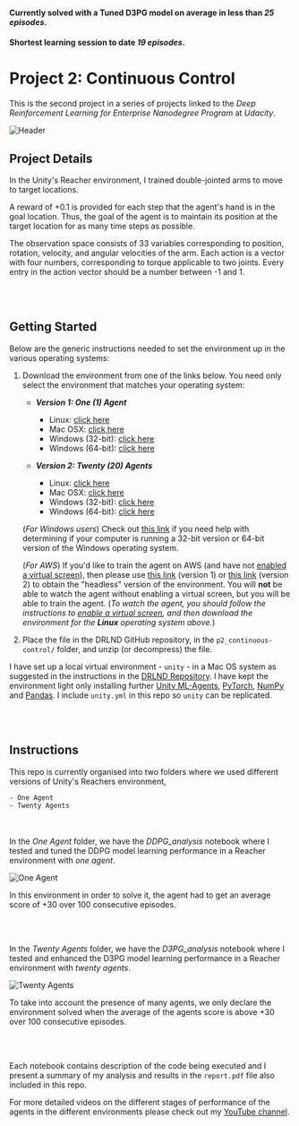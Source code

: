 [//]: # (Image References)

[image1]: https://github.com/brongix/Udacity/blob/master/Deep%20Reinforcement%20Learning%20for%20Enterprise/Project%20Continuous%20Control/Header.gif "Header"
[image2]: https://github.com/brongix/Udacity/blob/master/Deep%20Reinforcement%20Learning%20for%20Enterprise/Project%20Continuous%20Control/one_agent.gif "One Agent"
[image3]: https://github.com/brongix/Udacity/blob/master/Deep%20Reinforcement%20Learning%20for%20Enterprise/Project%20Continuous%20Control/twenty_agents.gif "Twenty Agents"


#### Currently solved with a Tuned D3PG model on average in less than *25 episodes*.
#### Shortest learning session to date *19 episodes*.

# 

# Project 2: Continuous Control

This is the second project in a series of projects linked to the *Deep Reinforcement Learning for Enterprise Nanodegree Program* at *Udacity*.

![Header][image1]

## Project Details

In the Unity's Reacher environment, I trained double-jointed arms to move to target locations.



A reward of +0.1 is provided for each step that the agent's hand is in the goal location. Thus, the goal of the agent is to maintain its position at the target location for as many time steps as possible.

The observation space consists of 33 variables corresponding to position, rotation, velocity, and angular velocities of the arm. Each action is a vector with four numbers, corresponding to torque applicable to two joints. Every entry in the action vector should be a number between -1 and 1.

<br/><br/>

## Getting Started

Below are the generic instructions needed to set the environment up in the various operating systems: 
1. Download the environment from one of the links below.  You need only select the environment that matches your operating system:

    - **_Version 1: One (1) Agent_**
        - Linux: [click here](https://s3-us-west-1.amazonaws.com/udacity-drlnd/P2/Reacher/one_agent/Reacher_Linux.zip)
        - Mac OSX: [click here](https://s3-us-west-1.amazonaws.com/udacity-drlnd/P2/Reacher/one_agent/Reacher.app.zip)
        - Windows (32-bit): [click here](https://s3-us-west-1.amazonaws.com/udacity-drlnd/P2/Reacher/one_agent/Reacher_Windows_x86.zip)
        - Windows (64-bit): [click here](https://s3-us-west-1.amazonaws.com/udacity-drlnd/P2/Reacher/one_agent/Reacher_Windows_x86_64.zip)

    - **_Version 2: Twenty (20) Agents_**
        - Linux: [click here](https://s3-us-west-1.amazonaws.com/udacity-drlnd/P2/Reacher/Reacher_Linux.zip)
        - Mac OSX: [click here](https://s3-us-west-1.amazonaws.com/udacity-drlnd/P2/Reacher/Reacher.app.zip)
        - Windows (32-bit): [click here](https://s3-us-west-1.amazonaws.com/udacity-drlnd/P2/Reacher/Reacher_Windows_x86.zip)
        - Windows (64-bit): [click here](https://s3-us-west-1.amazonaws.com/udacity-drlnd/P2/Reacher/Reacher_Windows_x86_64.zip)
    
    (_For Windows users_) Check out [this link](https://support.microsoft.com/en-us/help/827218/how-to-determine-whether-a-computer-is-running-a-32-bit-version-or-64) if you need help with determining if your computer is running a 32-bit version or 64-bit version of the Windows operating system.

    (_For AWS_) If you'd like to train the agent on AWS (and have not [enabled a virtual screen](https://github.com/Unity-Technologies/ml-agents/blob/master/docs/Training-on-Amazon-Web-Service.md)), then please use [this link](https://s3-us-west-1.amazonaws.com/udacity-drlnd/P2/Reacher/one_agent/Reacher_Linux_NoVis.zip) (version 1) or [this link](https://s3-us-west-1.amazonaws.com/udacity-drlnd/P2/Reacher/Reacher_Linux_NoVis.zip) (version 2) to obtain the "headless" version of the environment.  You will **not** be able to watch the agent without enabling a virtual screen, but you will be able to train the agent.  (_To watch the agent, you should follow the instructions to [enable a virtual screen](https://github.com/Unity-Technologies/ml-agents/blob/master/docs/Training-on-Amazon-Web-Service.md), and then download the environment for the **Linux** operating system above._)

2. Place the file in the DRLND GitHub repository, in the `p2_continuous-control/` folder, and unzip (or decompress) the file. 
 


I have set up a local virtual environment - `unity` - in a Mac OS system as suggested in the instructions in the [DRLND Repository](https://github.com/udacity/deep-reinforcement-learning#dependencies). I have kept the environment light only installing further [Unity ML-Agents](https://github.com/Unity-Technologies/ml-agents/blob/master/docs/Installation.md), [PyTorch](https://pytorch.org/), [NumPy](http://www.numpy.org/) and [Pandas](https://pandas.pydata.org/). I include `unity.yml` in this repo so `unity` can be replicated.

<br/><br/>


## Instructions

This repo is currently organised into two folders where we used different versions of Unity's Reachers environment,


	- One Agent
	- Twenty Agents


<br/><br/>
In the *One Agent* folder, we have the *DDPG_analysis* notebook where I tested and tuned the DDPG model learning performance in a Reacher environment with *one agent*.

![One Agent][image2]

In this environment in order to solve it, the agent had to get an average score of +30 over 100 consecutive episodes.
 
<br/><br/>

In the *Twenty Agents* folder, we have the *D3PG_analysis* notebook where I tested and enhanced the D3PG model learning performance in a Reacher environment with *twenty agents*. 

![Twenty Agents][image3]

To take into account the presence of many agents, we only declare the environment solved when the average of the agents score is above +30 over 100 consecutive episodes.


<br/><br/>


Each notebook contains description of the code being executed and I present a summary of my analysis and results in the `report.pdf` file also included in this repo.

For more detailed videos on the different stages of performance of the agents in the different environments please check out my [YouTube channel](https://www.youtube.com/channel/UCR0dwjdcbswHvQvnfC8IW-g/videos?view_as=subscriber).
